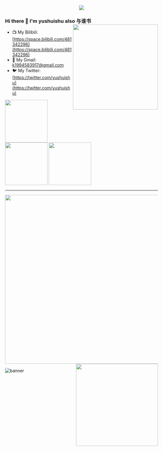<h1 align="center">
<a href="https://git.io/typing-svg">
<img src="https://readme-typing-svg.herokuapp.com?font=ubuntu&color=%23B335F7&size=22&vCenter=true&height=40&lines=Welcome+to+my+home+page+%F0%9F%91%8B;I+guess+you+are+a+software+engineer+%F0%9F%A4%94;Nice+to+meet+you+%F0%9F%98%9D;Hope+there+is+something+you+need+%F0%9F%8E%81">
</a>
</h1>  

### Hi there 👋 I'm yushuishu also 与谁书 <img align='right' src='http://github-profile-summary-cards.vercel.app/api/cards/most-commit-language?username=yushuishu&theme=nord_dark' width='280px'>

- 📺 My Bilibili: [https://space.bilibili.com/481342296](https://space.bilibili.com/481342296)
- 🛫 My Gmail: [k1994583917@gmail.com](k1994583917@gmail.com)
- 🐦 My Twitter: [https://twitter.com/yushuishu](https://twitter.com/yushuishu)  

<img src='https://img.shields.io/badge/-yushuishu/vulmap-3A77A9?style=flat-square&logo=python&logoColor=white&labelColor=6495ED' width='140px'> <img src='https://img.shields.io/badge/-yushuishu/dismap-00BFFF?style=flat-square&logo=go&logoColor=white&labelColor=87CEFA' width='140px'> <img src='https://img.shields.io/badge/-yushuishu/crkmap-00CED1?style=flat-square&logo=go&logoColor=white&labelColor=40E0D0' width='140px'>

***

<img src='http://github-profile-summary-cards.vercel.app/api/cards/profile-details?username=yushuishu&theme=nord_dark' width='555px'> <img align='right' src='http://github-profile-summary-cards.vercel.app/api/cards/stats?username=yushuishu&theme=nord_dark' width='270px'>

![banner](https://github.com/yushuishu/yushuishu/assets/50919172/deff4160-af2b-46b1-adf6-a3584f9171f4)

<!--
### Hi there 👋 I'm yushuishu also 与谁书 <img align='right' src='https://github-readme-stats.vercel.app/api?username=yushuishu&show_icons=true&theme=cobalt' width='380px'>


**zhzyker/zhzyker** is a ✨ _special_ ✨ repository because its `README.md` (this file) appears on your GitHub profile.
![vulmap](https://img.shields.io/badge/-yushuishu/vulmap-3A77A9?style=flat-square&logo=python&logoColor=white&labelColor=6495ED)
![dismap](https://img.shields.io/badge/-yushuishu/dismap-00BFFF?style=flat-square&logo=go&logoColor=white&labelColor=87CEFA) 
![crkmap](https://img.shields.io/badge/-yushuishu/crkmap-00CED1?style=flat-square&logo=go&logoColor=white&labelColor=40E0D0) 
![banner](https://github.com/yushuishu/yushuishu/assets/50919172/deff4160-af2b-46b1-adf6-a3584f9171f4)
Here are some ideas to get you started:

- 🔭 I’m currently working on ...
- 🌱 I’m currently learning ...
- 👯 I’m looking to collaborate on ...
- 🤔 I’m looking for help with ...
- 💬 Ask me about ...
- 📫 How to reach me: ...
- 😄 Pronouns: ...
- ⚡ Fun fact: ...
- 🐶 My:  
![myslef](https://user-images.githubusercontent.com/32918050/97097194-b318dd00-16a8-11eb-8e5d-415990799fba.gif)
-->
